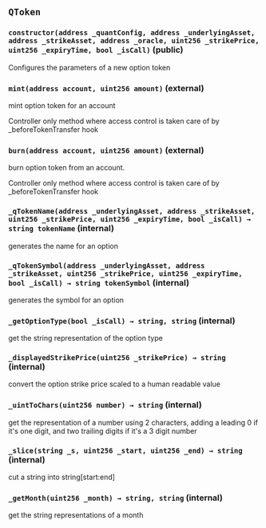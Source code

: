 ## `QToken`






### `constructor(address _quantConfig, address _underlyingAsset, address _strikeAsset, address _oracle, uint256 _strikePrice, uint256 _expiryTime, bool _isCall)` (public)

Configures the parameters of a new option token




### `mint(address account, uint256 amount)` (external)

mint option token for an account


Controller only method where access control is taken care of by _beforeTokenTransfer hook


### `burn(address account, uint256 amount)` (external)

burn option token from an account.


Controller only method where access control is taken care of by _beforeTokenTransfer hook


### `_qTokenName(address _underlyingAsset, address _strikeAsset, uint256 _strikePrice, uint256 _expiryTime, bool _isCall) → string tokenName` (internal)

generates the name for an option




### `_qTokenSymbol(address _underlyingAsset, address _strikeAsset, uint256 _strikePrice, uint256 _expiryTime, bool _isCall) → string tokenSymbol` (internal)

generates the symbol for an option




### `_getOptionType(bool _isCall) → string, string` (internal)



get the string representation of the option type


### `_displayedStrikePrice(uint256 _strikePrice) → string` (internal)



convert the option strike price scaled to a human readable value


### `_uintToChars(uint256 number) → string` (internal)



get the representation of a number using 2 characters, adding a leading 0 if it's one digit,
and two trailing digits if it's a 3 digit number


### `_slice(string _s, uint256 _start, uint256 _end) → string` (internal)



cut a string into string[start:end]


### `_getMonth(uint256 _month) → string, string` (internal)



get the string representations of a month



